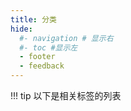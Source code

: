```yaml
---
title: 分类
hide:
  #- navigation # 显示右
  #- toc #显示左
  - footer
  - feedback
---
```


!!! tip
以下是相关标签的列表
